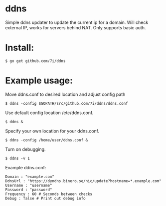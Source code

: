 # ddns
Simple ddns updater to update the current ip for a domain.
Will check external IP, works for servers behind NAT.
Only supports basic auth.

# Install:
```
$ go get github.com/7i/ddns
```

# Example usage:
Move ddns.conf to desired location and adjust config path
```
$ ddns -config $GOPATH/src/github.com/7i/ddns/ddns.conf 
```

Use default config location /etc/ddns.conf.
```
$ ddns &
```

Specify your own location for your ddns.conf.
```
$ ddns -config /home/user/ddns.conf &
```

Turn on debugging.
```
$ ddns -v 1
```

Example ddns.conf:
```
Domain : "example.com" 
DdnsUrl : "https://dyndns.binero.se/nic/update?hostname=*.example.com"
Username : "username"
Password : "password"
Frequency : 60 # Seconds between checks
Debug : false # Print out debug info 
```
